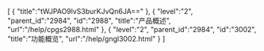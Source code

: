 [
	{
		"title":"tWJPAO9lvS3burKJvQn6JA=="
	},
	{
		"level":"2",
		"parent_id":"2984",
		"id":"2988",
		"title":"产品概述",
		"url":"/help/cpgs2988.html"
	},
	{
		"level":"2",
		"parent_id":"2984",
		"id":"3002",
		"title":"功能概览",
		"url":"/help/gngl3002.html"
	}
]